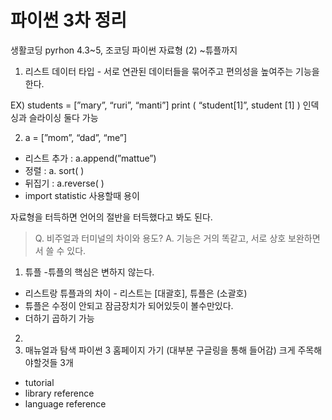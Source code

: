 # 파이썬 3차 정리

생활코딩 pyrhon 4.3~5, 조코딩 파이썬 자료형 (2) ~튜플까지 

1. 리스트 데이터 타입 - 서로 연관된 데이터들을 묶어주고 편의성을 높여주는 기능을 한다. 

EX) students = [”mary”, “ruri”, “manti”]
print ( “student[1]”, student [1] )
인덱싱과 슬라이싱 둘다 가능

2. a = [”mom”, “dad”, “me”]
- 리스트 추가 : a.append(”mattue”)
- 정렬 : a. sort( )
- 뒤집기 : a.reverse( )
- import statistic 사용할때 용이

자료형을 터득하면 언어의 절반을 터득했다고 봐도 된다. 

> Q. 비주얼과 터미널의 차이와 용도?
A. 기능은 거의 똑같고, 서로 상호 보완하면서 쓸 수 있다.
> 

1. 튜플
-튜플의 핵심은 변하지 않는다. 
- 리스트랑 튜플과의 차이 - 리스트는 [대괄호], 튜플은 (소괄호) 
- 튜플은 수정이 안되고 잠금장치가 되어있듯이 볼수만있다. 
- 더하기 곱하기 가능 

2. 
3. 매뉴얼과 탐색 
파이썬 3 홈페이지 가기 (대부분 구글링을 통해 들어감)
크게 주목해야할것들 3개 
- tutorial
- library reference
- language reference